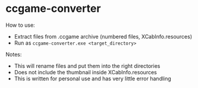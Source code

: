 # ccgame-converter

How to use:
- Extract files from .ccgame archive (numbered files, XCabInfo.resources)
- Run as `ccgame-converter.exe <target_directory>`

Notes:
- This will rename files and put them into the right directories
- Does not include the thumbnail inside XCabInfo.resources
- This is written for personal use and has very little error handling